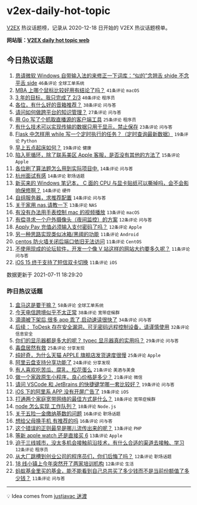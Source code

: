# v2ex-daily-hot-topic

[V2EX](https://www.v2ex.com/) 热议话题榜，记录从 2020-12-18 日开始的 V2EX 热议话题榜单。

**网站版：[V2EX daily hot topic web](https://boojack.github.io/v2ex-daily-hot-topic-web/)**

## 今日热议话题

<!-- TODAY BEGIN -->

1. [恳请微软 Windows 自带输入法的来修正一下词库：“似的”念翘舌 shide 不念平舌 side](https://www.v2ex.com/t/788822) `46条评论` `全球工单系统`
1. [MBA 上哪个鼠标比较好用有结论了吗？](https://www.v2ex.com/t/788802) `41条评论` `macOS`
1. [3 年的目标，我只完成了 2/3](https://www.v2ex.com/t/788796) `40条评论` `程序员`
1. [各位，有什么好的音箱推荐？](https://www.v2ex.com/t/788793) `38条评论` `问与答`
1. [请问如何做跨平台的知识管理？](https://www.v2ex.com/t/788826) `27条评论` `问与答`
1. [用 Go 写了个抓取直播源的客户端工具](https://www.v2ex.com/t/788806) `25条评论` `程序员`
1. [有什么技术可以实现传输的数据只用于显示，禁止保存](https://www.v2ex.com/t/788887) `23条评论` `问与答`
1. [Flask 中怎样用 while 写一个定时执行的任务？（定时查询最新数据）](https://www.v2ex.com/t/788811) `19条评论` `Python`
1. [早上五点起床如何？](https://www.v2ex.com/t/788874) `19条评论` `健康`
1. [陷入死循环，除了联系美区 Apple 客服，是否没有其他的方法了](https://www.v2ex.com/t/788885) `15条评论` `Apple`
1. [各位刷了算法题怎么用到实际项目中.](https://www.v2ex.com/t/788868) `14条评论` `问与答`
1. [杭州面试有感](https://www.v2ex.com/t/788865) `14条评论` `职场话题`
1. [新买来的 Windows 笔记本， C 面的 CPU 与显卡贴纸可以撕掉吗，会不会影响保修啊？](https://www.v2ex.com/t/788794) `14条评论` `硬件`
1. [自组服务器，求推荐配置](https://www.v2ex.com/t/788827) `14条评论` `问与答`
1. [关于家用 nas,请教一下](https://www.v2ex.com/t/788851) `13条评论` `NAS`
1. [有没有办法用手表控制 mac 的视频播放](https://www.v2ex.com/t/788820) `13条评论` `macOS`
1. [有偿寻求一个户外摄像头（夜间监控）的方案](https://www.v2ex.com/t/788903) `12条评论` `问与答`
1. [Apply Pay 充值必须输入支付密码了吗？](https://www.v2ex.com/t/788795) `12条评论` `Apple`
1. [另一种思路实现类似冰箱/黑阈的功能](https://www.v2ex.com/t/788902) `11条评论` `Android`
1. [centos 防火墙关闭后端口依旧无法访问](https://www.v2ex.com/t/788849) `11条评论` `CentOS`
1. [不使用现成的论坛软件，开发一个像 V 站这样的网站大约要多久呢？](https://www.v2ex.com/t/788836) `11条评论` `问与答`
1. [iOS 15 终于支持了短信双卡切换](https://www.v2ex.com/t/788816) `11条评论` `iOS`

数据更新于 2021-07-11 18:29:20

<!-- TODAY END -->

### 昨日热议话题

<!-- YESTERDAY BEGIN -->

1. [盒马这是要干嘛？](https://www.v2ex.com/t/788685) `58条评论` `全球工单系统`
1. [今天电信跨境似乎不太正常](https://www.v2ex.com/t/788719) `38条评论` `宽带症候群`
1. [滴滴被下架后,很多 app 乖了,启动速读很快了](https://www.v2ex.com/t/788747) `34条评论` `问与答`
1. [后续： ToDesk 存在安全漏洞，可无密码远程控制设备，请谨慎使用](https://www.v2ex.com/t/788723) `32条评论` `信息安全`
1. [你们的显示器都是多大的呢？ typec 显示器真的实用吗？](https://www.v2ex.com/t/788750) `29条评论` `问与答`
1. [毒盘居然有救](https://www.v2ex.com/t/788703) `25条评论` `分享发现`
1. [纯好奇，为什么天猫 APPLE 旗舰店发货速度很慢](https://www.v2ex.com/t/788726) `25条评论` `Apple`
1. [阿里云盘支持分享功能了](https://www.v2ex.com/t/788653) `24条评论` `分享发现`
1. [有人喜欢吃苦瓜、腐乳、松花蛋么](https://www.v2ex.com/t/788777) `21条评论` `美酒与美食`
1. [做一个家政原生小程序，良心价格是多少？](https://www.v2ex.com/t/788680) `21条评论` `微信`
1. [请问 VSCode 和 JetBrains 的快捷键学哪一套比较好？](https://www.v2ex.com/t/788755) `19条评论` `问与答`
1. [iOS 下的阿里系 APP 没有开屏广告了](https://www.v2ex.com/t/788751) `19条评论` `iOS`
1. [打通两个家庭宽带网络的最佳方式是什么？](https://www.v2ex.com/t/788746) `18条评论` `宽带症候群`
1. [node 怎么实现 工作队列？](https://www.v2ex.com/t/788690) `18条评论` `Node.js`
1. [关于五险一金缴纳基数的问题](https://www.v2ex.com/t/788764) `16条评论` `职场话题`
1. [想给父母换手机 有推荐的吗](https://www.v2ex.com/t/788656) `16条评论` `问与答`
1. [这个错误的正则最早是哪儿流传出来的呢？](https://www.v2ex.com/t/788742) `13条评论` `PHP`
1. [等新 apple watch 还是直接买 6](https://www.v2ex.com/t/788737) `13条评论` `Apple`
1. [迫于三线城市，没太多机会接触前沿技术，有什么合适的渠道去接触、学习](https://www.v2ex.com/t/788757) `12条评论` `程序员`
1. [从大厂跳槽到创业公司的程序员们，你们后悔了吗？](https://www.v2ex.com/t/788756) `12条评论` `职场话题`
1. [18 线小镇上今年突然开了两家培训机构](https://www.v2ex.com/t/788712) `12条评论` `生活`
1. [蚂蚁基金里买的基金，能不能看到自己总共买了多少钱而不是当前份额值了多少钱？](https://www.v2ex.com/t/788655) `11条评论` `问与答`

<!-- YESTERDAY END -->

---

💡 Idea comes from [justjavac 迷渡](https://github.com/justjavac/)
